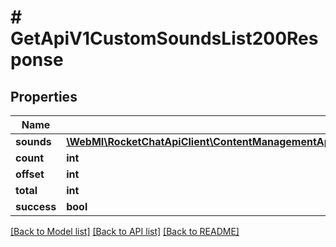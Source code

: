 # # GetApiV1CustomSoundsList200Response

## Properties

Name | Type | Description | Notes
------------ | ------------- | ------------- | -------------
**sounds** | [**\WebMI\RocketChatApiClient\ContentManagementApi\Model\GetApiV1CustomSoundsList200ResponseSoundsInner[]**](GetApiV1CustomSoundsList200ResponseSoundsInner.md) |  | [optional]
**count** | **int** |  | [optional]
**offset** | **int** |  | [optional]
**total** | **int** |  | [optional]
**success** | **bool** |  | [optional]

[[Back to Model list]](../../README.md#models) [[Back to API list]](../../README.md#endpoints) [[Back to README]](../../README.md)

